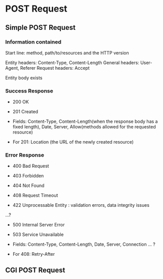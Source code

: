 # POST Request
## Simple POST Request
### Information contained

Start line: method, path/to/resources and the HTTP version

Entity headers: Content-Type, Content-Length
General headers: User-Agent, Referer
Request headers: Accept

Entity body exists

### Success Response

- 200 OK
- 201 Created

- Fields: Content-Type, Content-Length(when the response body has a fixed length), Date, Server, Allow(methods allowed for the requested resource)
- For 201: Location (the URL of the newly created resource)

### Error Response

- 400 Bad Request

- 403 Forbidden
- 404 Not Found
- 408 Request Timeout

- 422 Unprocessable Entity : validation errors, data integrity issues

...?

- 500 Internal Server Error
- 503 Service Unavailable

- Fields: Content-Type, Content-Length, Date, Server, Connection ... ?
- For 408: Retry-After

## CGI POST Request